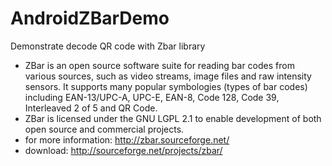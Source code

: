 # AndroidZBarDemo
Demonstrate decode QR code with Zbar library
* ZBar is an open source software suite for reading bar codes from various sources, such as video streams, image files and raw intensity sensors. It supports many popular symbologies (types of bar codes) including EAN-13/UPC-A, UPC-E, EAN-8, Code 128, Code 39, Interleaved 2 of 5 and QR Code.
* ZBar is licensed under the GNU LGPL 2.1 to enable development of both open source and commercial projects.
* for more information: http://zbar.sourceforge.net/
* download: http://sourceforge.net/projects/zbar/
